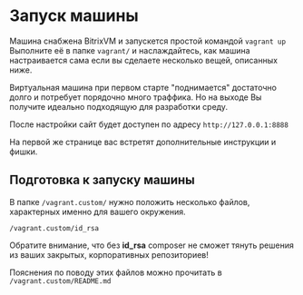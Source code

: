 # Запуск машины

Машина снабжена BitrixVM и запускется простой командой
`vagrant up`
Выполните её в папке `vagrant/` и наслаждайтесь, как машина настраивается сама если вы сделаете несколько вещей, описанных ниже.

Виртуальная машина при первом старте "поднимается" достаточно долго и потребует порядочно много траффика. Но на выходе Вы получите идеально подходящую для разработки среду.

После настройки сайт будет доступен по адресу 
`http://127.0.0.1:8888`

На первой же странице вас встретят дополнительные инструкции и фишки.

## Подготовка к запуску машины

В папке `/vagrant.custom/` нужно положить несколько файлов, характерных именно для вашего окружения.

```
/vagrant.custom/id_rsa
```

Обратите внимание, что без **id_rsa** composer не сможет тянуть решения из ваших закрытых, корпоративных репозиториев! 

Пояснения по поводу этих файлов можно прочитать в `/vagrant.custom/README.md`
